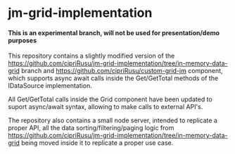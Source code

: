# jm-grid-implementation

#### This is an experimental branch, will not be used for presentation/demo purposes ####

This repository contains a slightly modified version of the https://github.com/cipriRusu/jm-grid-implementation/tree/in-memory-data-grid branch 
and https://github.com/cipriRusu/custom-grid-jm component, which supports async await calls inside the Get/GetTotal methods of the IDataSource implementation.

All Get/GetTotal calls inside the Grid component have been updated to suport async/await syntax, allowing to make calls to external API's.

The repository also contains a small node server, intended to replicate a proper API, all the data sorting/filtering/paging logic from 
https://github.com/cipriRusu/jm-grid-implementation/tree/in-memory-data-grid being moved inside it to replicate a proper use case.
